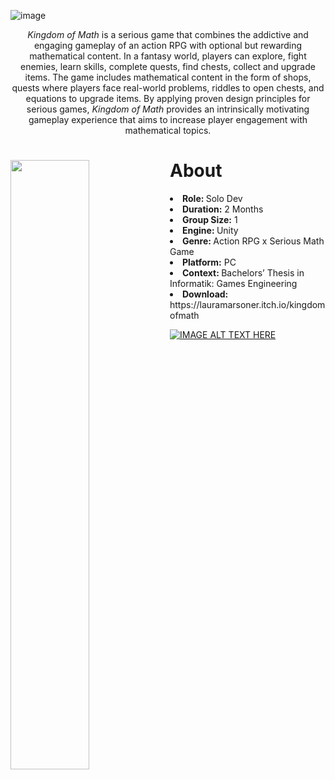 
![image](https://user-images.githubusercontent.com/104200268/227314831-742e8f9e-8c0d-4339-8d30-1f48b045204b.png)
<p align="center"><i>Kingdom of Math</i> is a serious game that combines the addictive and engaging gameplay of an action RPG with optional but rewarding mathematical content. In a fantasy world, players can explore, fight enemies, learn skills, complete quests, find chests, collect and upgrade items. The game includes mathematical content in the form of shops, quests where players face real-world problems, riddles to open chests, and equations to upgrade items. By applying proven design principles for serious games, <i>Kingdom of Math</i>  provides an intrinsically motivating gameplay experience that aims to increase player engagement with mathematical topics.</p>
<div>
<img align="left" width="50%" height="auto" src="https://user-images.githubusercontent.com/104200268/227256803-92b0ec28-cf02-42f3-a0a7-31b2b6e70073.png">
<h1>About</h1>
<li><b>Role: </b>Solo Dev</li>
<li><b>Duration:</b> 2 Months</li>
<li><b>Group Size:</b> 1</li>
<li><b>Engine: </b>Unity</li>
<li><b>Genre: </b>Action RPG x Serious Math Game</li>
<li><b>Platform:</b> PC</li>
<li><b>Context: </b>Bachelors’ Thesis in Informatik: Games Engineering</li>
  <li><b>Download:</b> https://lauramarsoner.itch.io/kingdomofmath</li>
</div>
</div>

[![IMAGE ALT TEXT HERE](https://img.youtube.com/vi/zHgLsDbrP3M/maxresdefault.jpg)](https://www.youtube.com/watch?v=zHgLsDbrP3M&ab_channel=LukasPichler)

</div>
